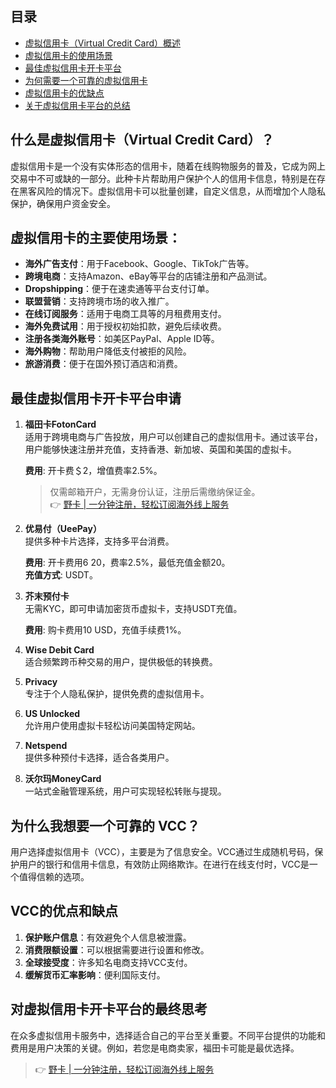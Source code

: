 ## 目录
- [虚拟信用卡（Virtual Credit Card）概述](#什么是虚拟信用卡virtual-credit-card)
- [虚拟信用卡的使用场景](#虚拟信用卡的主要使用场景)
- [最佳虚拟信用卡开卡平台](#最佳虚拟信用卡开卡平台申请)
- [为何需要一个可靠的虚拟信用卡](#为什么我想要一个可靠的-vcc)
- [虚拟信用卡的优缺点](#vcc的优点和缺点)
- [关于虚拟信用卡平台的总结](#对虚拟信用卡开卡平台的最终思考)

## 什么是虚拟信用卡（Virtual Credit Card）？

虚拟信用卡是一个没有实体形态的信用卡，随着在线购物服务的普及，它成为网上交易中不可或缺的一部分。此种卡片帮助用户保护个人的信用卡信息，特别是在存在黑客风险的情况下。虚拟信用卡可以批量创建，自定义信息，从而增加个人隐私保护，确保用户资金安全。

## 虚拟信用卡的主要使用场景：
- **海外广告支付**：用于Facebook、Google、TikTok广告等。
- **跨境电商**：支持Amazon、eBay等平台的店铺注册和产品测试。
- **Dropshipping**：便于在速卖通等平台支付订单。
- **联盟营销**：支持跨境市场的收入推广。
- **在线订阅服务**：适用于电商工具等的月租费用支付。
- **海外免费试用**：用于授权初始扣款，避免后续收费。
- **注册各类海外账号**：如美区PayPal、Apple ID等。
- **海外购物**：帮助用户降低支付被拒的风险。
- **旅游消费**：便于在国外预订酒店和消费。

## 最佳虚拟信用卡开卡平台申请

1. **福田卡FotonCard**  
   适用于跨境电商与广告投放，用户可以创建自己的虚拟信用卡。通过该平台，用户能够快速注册并充值，支持香港、新加坡、英国和美国的虚拟卡。

   **费用**: 开卡费＄2，增值费率2.5%。  
  
   > 仅需邮箱开户，无需身份认证，注册后需缴纳保证金。  
   > 👉 [野卡 | 一分钟注册，轻松订阅海外线上服务](https://bit.ly/bewildcard)

2. **优易付（UeePay）**  
   提供多种卡片选择，支持多平台消费。

   **费用**: 开卡费用$6~$20，费率2.5%，最低充值金额20。  
   **充值方式**: USDT。

3. **芥末预付卡**  
   无需KYC，即可申请加密货币虚拟卡，支持USDT充值。

   **费用**: 购卡费用10 USD，充值手续费1%。

4. **Wise Debit Card**  
   适合频繁跨币种交易的用户，提供极低的转换费。

5. **Privacy**  
   专注于个人隐私保护，提供免费的虚拟信用卡。

6. **US Unlocked**  
   允许用户使用虚拟卡轻松访问美国特定网站。

7. **Netspend**  
   提供多种预付卡选择，适合各类用户。

8. **沃尔玛MoneyCard**  
   一站式金融管理系统，用户可实现轻松转账与提现。

## 为什么我想要一个可靠的 VCC？

用户选择虚拟信用卡（VCC），主要是为了信息安全。VCC通过生成随机号码，保护用户的银行和信用卡信息，有效防止网络欺诈。在进行在线支付时，VCC是一个值得信赖的选项。

## VCC的优点和缺点
1. **保护账户信息**：有效避免个人信息被泄露。
2. **消费限额设置**：可以根据需要进行设置和修改。
3. **全球接受度**：许多知名电商支持VCC支付。
4. **缓解货币汇率影响**：便利国际支付。

## 对虚拟信用卡开卡平台的最终思考

在众多虚拟信用卡服务中，选择适合自己的平台至关重要。不同平台提供的功能和费用是用户决策的关键。例如，若您是电商卖家，福田卡可能是最优选择。

> 👉 [野卡 | 一分钟注册，轻松订阅海外线上服务](https://bit.ly/bewildcard)